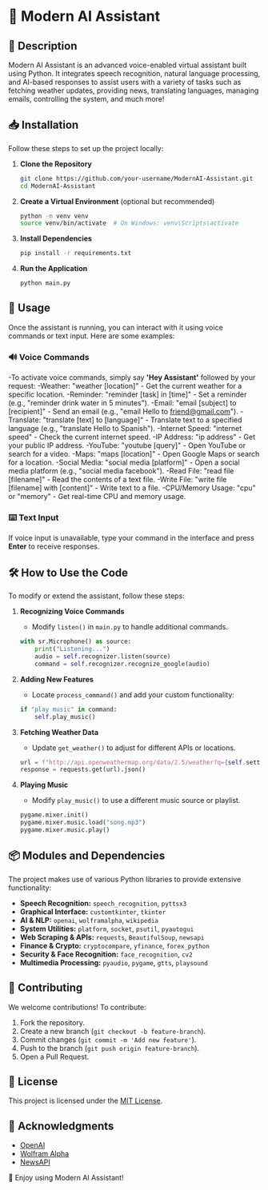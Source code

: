 # 🚀 Modern AI Assistant

## 📝 Description
Modern AI Assistant is an advanced voice-enabled virtual assistant built using Python. It integrates speech recognition, natural language processing, and AI-based responses to assist users with a variety of tasks such as fetching weather updates, providing news, translating languages, managing emails, controlling the system, and much more!

## 📥 Installation
Follow these steps to set up the project locally:

1. **Clone the Repository**
   ```bash
   git clone https://github.com/your-username/ModernAI-Assistant.git
   cd ModernAI-Assistant
   ```

2. **Create a Virtual Environment** (optional but recommended)
   ```bash
   python -m venv venv
   source venv/bin/activate  # On Windows: venv\Scripts\activate
   ```

3. **Install Dependencies**
   ```bash
   pip install -r requirements.txt
   ```

4. **Run the Application**
   ```bash
   python main.py
   ```

## 🎯 Usage
Once the assistant is running, you can interact with it using voice commands or text input. Here are some examples:

### 🔊 Voice Commands
-To activate voice commands, simply say **'Hey Assistant'** followed by your request:
-Weather: "weather [location]" - Get the current weather for a specific location.
-Reminder: "reminder [task] in [time]" - Set a reminder (e.g., "reminder drink water in 5 minutes").
-Email: "email [subject] to [recipient]" - Send an email (e.g., "email Hello to friend@gmail.com").
-Translate: "translate [text] to [language]" - Translate text to a specified language (e.g., "translate Hello to Spanish").
-Internet Speed: "internet speed" - Check the current internet speed.
-IP Address: "ip address" - Get your public IP address.
-YouTube: "youtube [query]" - Open YouTube or search for a video.
-Maps: "maps [location]" - Open Google Maps or search for a location.
-Social Media: "social media [platform]" - Open a social media platform (e.g., "social media facebook").
-Read File: "read file [filename]" - Read the contents of a text file.
-Write File: "write file [filename] with [content]" - Write text to a file.
-CPU/Memory Usage: "cpu" or "memory" - Get real-time CPU and memory usage.

### ⌨️ Text Input
If voice input is unavailable, type your command in the interface and press **Enter** to receive responses.

## 🛠 How to Use the Code
To modify or extend the assistant, follow these steps:

1. **Recognizing Voice Commands**
   - Modify `listen()` in `main.py` to handle additional commands.
   ```python
   with sr.Microphone() as source:
       print("Listening...")
       audio = self.recognizer.listen(source)
       command = self.recognizer.recognize_google(audio)
   ```

2. **Adding New Features**
   - Locate `process_command()` and add your custom functionality:
   ```python
   if "play music" in command:
       self.play_music()
   ```

3. **Fetching Weather Data**
   - Update `get_weather()` to adjust for different APIs or locations.
   ```python
   url = f"http://api.openweathermap.org/data/2.5/weather?q={self.settings['city']}&appid={self.settings['weather_api_key']}&units=metric"
   response = requests.get(url).json()
   ```

4. **Playing Music**
   - Modify `play_music()` to use a different music source or playlist.
   ```python
   pygame.mixer.init()
   pygame.mixer.music.load("song.mp3")
   pygame.mixer.music.play()
   ```

## 📦 Modules and Dependencies
The project makes use of various Python libraries to provide extensive functionality:

- **Speech Recognition:** `speech_recognition`, `pyttsx3`
- **Graphical Interface:** `customtkinter`, `tkinter`
- **AI & NLP:** `openai`, `wolframalpha`, `wikipedia`
- **System Utilities:** `platform`, `socket`, `psutil`, `pyautogui`
- **Web Scraping & APIs:** `requests`, `BeautifulSoup`, `newsapi`
- **Finance & Crypto:** `cryptocompare`, `yfinance`, `forex_python`
- **Security & Face Recognition:** `face_recognition`, `cv2`
- **Multimedia Processing:** `pyaudio`, `pygame`, `gtts`, `playsound`

## 🤝 Contributing
We welcome contributions! To contribute:
1. Fork the repository.
2. Create a new branch (`git checkout -b feature-branch`).
3. Commit changes (`git commit -m 'Add new feature'`).
4. Push to the branch (`git push origin feature-branch`).
5. Open a Pull Request.

## 📜 License
This project is licensed under the [MIT License](LICENSE).

## 🙌 Acknowledgments
- [OpenAI](https://openai.com/)
- [Wolfram Alpha](https://www.wolframalpha.com/)
- [NewsAPI](https://newsapi.org/)

🎉 Enjoy using Modern AI Assistant!


